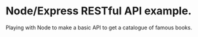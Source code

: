 # Node/Express RESTful API example.
Playing with Node to make a basic API to get a catalogue of famous books.
